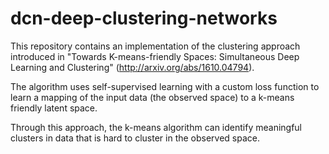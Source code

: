 # dcn-deep-clustering-networks
This repository contains an implementation of the clustering approach introduced in "Towards K-means-friendly Spaces: Simultaneous Deep Learning and Clustering" (http://arxiv.org/abs/1610.04794).

The algorithm uses self-supervised learning with a custom loss function to learn a mapping of the input data (the observed space) to a k-means friendly latent space.

Through this approach, the k-means algorithm can identify meaningful clusters in data that is hard to cluster in the observed space.

